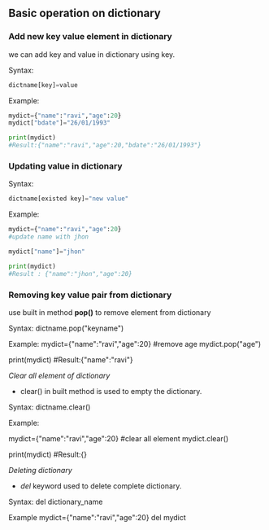 ## Basic operation on dictionary


### Add new key value element in dictionary

 we can add key and value in dictionary using key.

Syntax:
```python
dictname[key]=value
```
Example:
```python
mydict={"name":"ravi","age":20}
mydict["bdate"]="26/01/1993"

print(mydict)
#Result:{"name":"ravi","age":20,"bdate":"26/01/1993"}
```


### Updating value in dictionary
Syntax:
```python
dictname[existed key]="new value"
```

Example:
```python
mydict={"name":"ravi","age":20}
#update name with jhon

mydict["name"]="jhon"

print(mydict)
#Result : {"name":"jhon","age":20}
```

### Removing key value pair from dictionary

use built in method **pop()** to remove element from dictionary

Syntax:
dictname.pop("keyname")


Example:
mydict={"name":"ravi","age":20}
#remove age
mydict.pop("age")

print(mydict)
#Result:{"name":"ravi"}


*Clear all element of dictionary*

- clear() in built method is used to empty the dictionary.

Syntax:
dictname.clear()


Example:

mydict={"name":"ravi","age":20}
#clear all element 
mydict.clear()

print(mydict)
#Result:{}

*Deleting dictionary*
- *del* keyword used to delete complete dictionary.

Syntax:
del dictionary_name

Example
mydict={"name":"ravi","age":20}
del mydict
